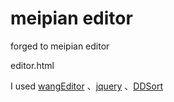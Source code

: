 # meipian editor

forged to meipian editor

editor.html

I used <a href='https://github.com/wangfupeng1988/wangEditor'>wangEditor</a> 、<a href='http://jquery.com/'>jquery</a> 、<a href='https://github.com/Barrior/DDSort'>DDSort</a>
